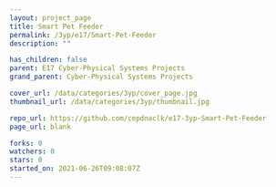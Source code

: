 ```yaml
---
layout: project_page
title: Smart Pet Feeder
permalink: /3yp/e17/Smart-Pet-Feeder
description: ""

has_children: false
parent: E17 Cyber-Physical Systems Projects
grand_parent: Cyber-Physical Systems Projects

cover_url: /data/categories/3yp/cover_page.jpg
thumbnail_url: /data/categories/3yp/thumbnail.jpg

repo_url: https://github.com/cepdnaclk/e17-3yp-Smart-Pet-Feeder
page_url: blank

forks: 0
watchers: 0
stars: 0
started_on: 2021-06-26T09:08:07Z
---
```



